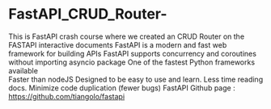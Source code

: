 # FastAPI_CRUD_Router-
This is FastAPI crash course where we created an CRUD Router on the FASTAPI interactive documents
FastAPI is a modern and  fast web framework for building APIs 
FastAPI supports concurrency and coroutines without importing asyncio package 
One of the fastest Python frameworks available                     
Faster than nodeJS
Designed to be easy to use and learn. Less time reading docs.
Minimize code duplication (fewer bugs)
FastAPI Github page : https://github.com/tiangolo/fastapi
